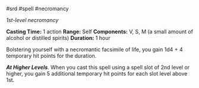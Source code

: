  #srd #spell #necromancy 

*1st-level necromancy*

**Casting Time:** 1 action
**Range:** Self
**Components:** V, S, M (a small amount of alcohol or distilled spirits)
**Duration:** 1 hour

Bolstering yourself with a necromantic facsimile of life, you gain 1d4 + 4 temporary hit points for the duration.

***At Higher Levels***. When you cast this spell using a spell slot of 2nd level or higher, you gain 5 additional temporary hit points for each slot level above 1st.
